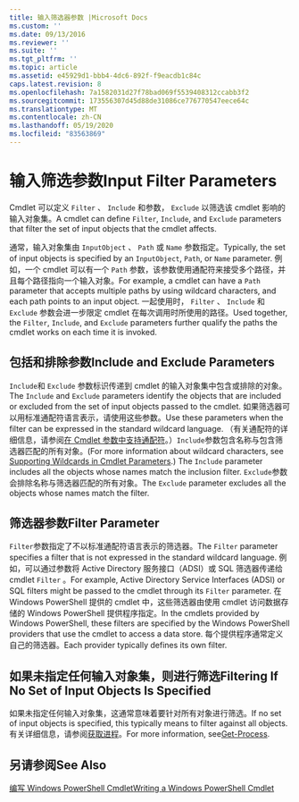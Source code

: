 ```yaml
---
title: 输入筛选器参数 |Microsoft Docs
ms.custom: ''
ms.date: 09/13/2016
ms.reviewer: ''
ms.suite: ''
ms.tgt_pltfrm: ''
ms.topic: article
ms.assetid: e45929d1-bbb4-4dc6-892f-f9eacdb1c84c
caps.latest.revision: 8
ms.openlocfilehash: 7a1582031d27f78bad069f5539408312ccabb3f2
ms.sourcegitcommit: 173556307d45d88de31086ce776770547eece64c
ms.translationtype: MT
ms.contentlocale: zh-CN
ms.lasthandoff: 05/19/2020
ms.locfileid: "83563869"
---
```

# <a name="input-filter-parameters"></a><span data-ttu-id="6a0b5-102">输入筛选参数</span><span class="sxs-lookup"><span data-stu-id="6a0b5-102">Input Filter Parameters</span></span>

<span data-ttu-id="6a0b5-103">Cmdlet 可以定义 `Filter` 、 `Include` 和参数， `Exclude` 以筛选该 cmdlet 影响的输入对象集。</span><span class="sxs-lookup"><span data-stu-id="6a0b5-103">A cmdlet can define `Filter`, `Include`, and `Exclude` parameters that filter the set of input objects that the cmdlet affects.</span></span>

<span data-ttu-id="6a0b5-104">通常，输入对象集由 `InputObject` 、 `Path` 或 `Name` 参数指定。</span><span class="sxs-lookup"><span data-stu-id="6a0b5-104">Typically, the set of input objects is specified by an `InputObject`, `Path`, or `Name` parameter.</span></span> <span data-ttu-id="6a0b5-105">例如，一个 cmdlet 可以有一个 `Path` 参数，该参数使用通配符来接受多个路径，并且每个路径指向一个输入对象。</span><span class="sxs-lookup"><span data-stu-id="6a0b5-105">For example, a cmdlet can have a `Path` parameter that accepts multiple paths by using wildcard characters, and each path points to an input object.</span></span> <span data-ttu-id="6a0b5-106">一起使用时， `Filter` 、 `Include` 和 `Exclude` 参数会进一步限定 cmdlet 在每次调用时所使用的路径。</span><span class="sxs-lookup"><span data-stu-id="6a0b5-106">Used together, the `Filter`, `Include`, and `Exclude` parameters further qualify the paths the cmdlet works on each time it is invoked.</span></span>

## <a name="include-and-exclude-parameters"></a><span data-ttu-id="6a0b5-107">包括和排除参数</span><span class="sxs-lookup"><span data-stu-id="6a0b5-107">Include and Exclude Parameters</span></span>

<span data-ttu-id="6a0b5-108">`Include`和 `Exclude` 参数标识传递到 cmdlet 的输入对象集中包含或排除的对象。</span><span class="sxs-lookup"><span data-stu-id="6a0b5-108">The `Include` and `Exclude` parameters identify the objects that are included or excluded from the set of input objects passed to the cmdlet.</span></span> <span data-ttu-id="6a0b5-109">如果筛选器可以用标准通配符语言表示，请使用这些参数。</span><span class="sxs-lookup"><span data-stu-id="6a0b5-109">Use these parameters when the filter can be expressed in the standard wildcard language.</span></span> <span data-ttu-id="6a0b5-110">（有关通配符的详细信息，请参阅[在 Cmdlet 参数中支持通配符](./supporting-wildcard-characters-in-cmdlet-parameters.md)。）`Include`参数包含名称与包含筛选器匹配的所有对象。</span><span class="sxs-lookup"><span data-stu-id="6a0b5-110">(For more information about wildcard characters, see [Supporting Wildcards in Cmdlet Parameters](./supporting-wildcard-characters-in-cmdlet-parameters.md).) The `Include` parameter includes all the objects whose names match the inclusion filter.</span></span> <span data-ttu-id="6a0b5-111">`Exclude`参数会排除名称与筛选器匹配的所有对象。</span><span class="sxs-lookup"><span data-stu-id="6a0b5-111">The `Exclude` parameter excludes all the objects whose names match the filter.</span></span>

## <a name="filter-parameter"></a><span data-ttu-id="6a0b5-112">筛选器参数</span><span class="sxs-lookup"><span data-stu-id="6a0b5-112">Filter Parameter</span></span>

<span data-ttu-id="6a0b5-113">`Filter`参数指定了不以标准通配符语言表示的筛选器。</span><span class="sxs-lookup"><span data-stu-id="6a0b5-113">The `Filter` parameter specifies a filter that is not expressed in the standard wildcard language.</span></span> <span data-ttu-id="6a0b5-114">例如，可以通过参数将 Active Directory 服务接口（ADSI）或 SQL 筛选器传递给 cmdlet `Filter` 。</span><span class="sxs-lookup"><span data-stu-id="6a0b5-114">For example, Active Directory Service Interfaces (ADSI) or SQL filters might be passed to the cmdlet through its `Filter` parameter.</span></span> <span data-ttu-id="6a0b5-115">在 Windows PowerShell 提供的 cmdlet 中，这些筛选器由使用 cmdlet 访问数据存储的 Windows PowerShell 提供程序指定。</span><span class="sxs-lookup"><span data-stu-id="6a0b5-115">In the cmdlets provided by Windows PowerShell, these filters are specified by the Windows PowerShell providers that use the cmdlet to access a data store.</span></span> <span data-ttu-id="6a0b5-116">每个提供程序通常定义自己的筛选器。</span><span class="sxs-lookup"><span data-stu-id="6a0b5-116">Each provider typically defines its own filter.</span></span>

## <a name="filtering-if-no-set-of-input-objects-is-specified"></a><span data-ttu-id="6a0b5-117">如果未指定任何输入对象集，则进行筛选</span><span class="sxs-lookup"><span data-stu-id="6a0b5-117">Filtering If No Set of Input Objects Is Specified</span></span>

<span data-ttu-id="6a0b5-118">如果未指定任何输入对象集，这通常意味着要针对所有对象进行筛选。</span><span class="sxs-lookup"><span data-stu-id="6a0b5-118">If no set of input objects is specified, this typically means to filter against all objects.</span></span> <span data-ttu-id="6a0b5-119">有关详细信息，请参阅[获取进程](/powershell/module/Microsoft.PowerShell.Management/Get-Process)。</span><span class="sxs-lookup"><span data-stu-id="6a0b5-119">For more information, see[Get-Process](/powershell/module/Microsoft.PowerShell.Management/Get-Process).</span></span>

## <a name="see-also"></a><span data-ttu-id="6a0b5-120">另请参阅</span><span class="sxs-lookup"><span data-stu-id="6a0b5-120">See Also</span></span>

[<span data-ttu-id="6a0b5-121">编写 Windows PowerShell Cmdlet</span><span class="sxs-lookup"><span data-stu-id="6a0b5-121">Writing a Windows PowerShell Cmdlet</span></span>](./writing-a-windows-powershell-cmdlet.md)
